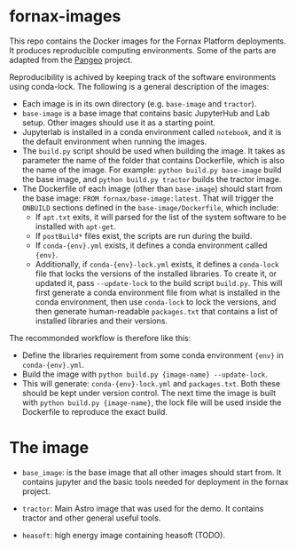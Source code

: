 # fornax-images
This repo contains the Docker images for the Fornax Platform deployments.
It produces reproducible computing environments. Some of the parts are
adapted from the [Pangeo](https://github.com/pangeo-data/pangeo-docker-images) project.

Reproducibility is achived by keeping track of the software environments using conda-lock.
The following is a general description of the images:

- Each image is in its own directory (e.g. `base-image` and `tractor`).
- `base-image` is a base image that contains basic JupyterHub and Lab setup.
Other images should use it as a starting point.
- Jupyterlab is installed in a conda environment called `notebook`, and it is the
default environment when running the images.
- The `build.py` script should be used when building the image. It takes as parameter
the name of the folder that contains Dockerfile, which is also the name of the image.
For example: `python build.py base-image` build the base image, and
`python build.py tractor` builds the tractor image.
- The Dockerfile of each image (other than `base-image`) should start from the base image:
`FROM fornax/base-image:latest`. That will trigger the `ONBUILD` sections defined in the
`base-image/Dockerfile`, which include:
  - If `apt.txt` exits, it will parsed for the list of the system software to be installed with `apt-get`.
  - If `postBuild*` files exist, the scripts are run during the build.
  - If `conda-{env}.yml` exists, it defines a conda environment called `{env}`.
  - Additionally, if `conda-{env}-lock.yml` exists, it defines a `conda-lock` file that locks
the versions of the installed libraries. To create it, or updated it, pass `--update-lock` to the
build script `build.py`. This will first generate a conda environment file from what is installed in the
conda environment, then use `conda-lock` to lock the versions, and then generate human-readable `packages.txt`
that contains a list of installed libraries and their versions.

The recommonded workflow is therefore like this:
- Define the libraries requirement from some conda environment `{env}` in `conda-{env}.yml`.
- Build the image with `python build.py {image-name} --update-lock`.
- This will generate: `conda-{env}-lock.yml` and `packages.txt`. Both these should be kept under
version control. The next time the image is built with `python build.py {image-name}`, the lock
file will be used inside the Dockerfile to reproduce the exact build.

# The image
- `base_image`: is the base image that all other images should start from. It contains jupyter and the basic tools needed for deployment in the fornax project.

- `tractor`: Main Astro image that was used for the demo. It contains tractor and other general useful tools.

- `heasoft`: high energy image containing heasoft (TODO).

